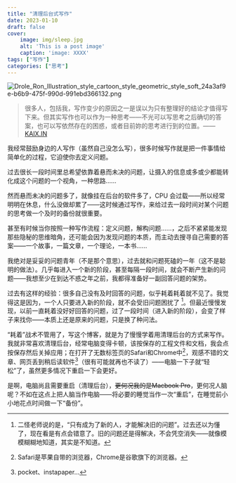 ```yaml
---
title: "清理后台式写作"
date: 2023-01-10
draft: false
cover:
    image: img/sleep.jpg
    alt: 'This is a post image'
    caption: 'image: XXXX'
tags: ["写作"]
categories: ["思考"]
---
```

![Drole_Ron_Illustration_style_cartoon_style_geometric_style_soft_24a3af9e-b6b9-475f-990d-991ebd366132.png](https://obsidian-dro-0203-1315001739.cos.ap-guangzhou.myqcloud.com/%E5%88%9D%E6%AD%A5%E5%9B%BE%E5%BA%8A/Pic/202301040001026.png)

> 很多人，包括我，写作变少的原因之一是误以为只有整理好的结论才值得写下来。但其实写作也可以作为一种思考——不光可以写思考之后确切的答案，也可以写依然存在的困惑，或者目前妳的思考进行到的位置。——[KAIX.IN](https://kaix.in/2023/0108-answer/)

我经常鼓励身边的人写作（虽然自己没怎么写），很多时候写作就是把一件事情给简单化的过程，它迫使你去定义问题。

过去很长一段时间里总希望依靠着悬而未决的问题，让摄入的信息或多或少都能转化成这个问题的一个视角，一种思路......

然而悬而未决的问题多了，就像挂在后台的软件多了，CPU 会过载——所以经常明明在休息，什么没做却累了——这时候通过写作，来给过去一段时间对某个问题的思考做一个及时的备份就很重要。

甚至有时候当你按照一种写作流程：定义问题，解构问题......，之后不紧紧能发现那些隐秘的思维暗角，还可能会因为发现问题的本质，而主动去搜寻自己需要的答案——一个故事，一篇文章，一个理论，一本书......

我绝对是妥妥的问题青年（不是那个意思），过去就和问题死磕的一年（这不是聪明的做法）。几乎每进入一个新的阶段，甚至每隔一段时间，就会不断产生新的问题——我想至少在到达不惑之年之前，我都得准备好一副回答问题的架势。

过去有这样的经验：很多自己没有及时回答的问题，似乎耗着耗着就不见了。我觉得这是因为，一个人只要进入新的阶段，就不会受旧问题困扰了 [^1]。但最近慢慢发现，以前一直耗着没好好回答的问题，过了一段时间（进入新的阶段），会变了样子来找你——本质上还是原来的问题，只是换了种问法。

“耗着”战术不管用了，写这个博客，就是为了慢慢学着用清理后台的方式来写作。我就非常喜欢清理后台，经常电脑变得卡顿，该按保存的工程文件和文档，我会点按保存然后关掉应用；在打开了无数标签页的Safari和Chrome中[^2]，观感不错的文章、网页丢到稍后读软件[^3]（很有可能就再也不读了）——电脑一下子就“轻松”了，虽然更多情况下重启一下会更好。

是啊，电脑尚且需要重启（清理后台），~~更何况我的是Macbook Pro~~，更何况人脑呢？不如在这点上把人脑当作电脑——将必要的睡觉当作一次“重启”，在睡觉前小小地花点时间做一下“备份”。





[^1]: 二怪老师说的是，“只有成为了新的人，才能解决旧的问题”。过去还以为懂了，现在看是有点会错意了。旧的问题还是得解决，不会凭空消失——就像模模糊糊地知道，其实是不知道。
[^2]: Safari是苹果自带的浏览器，Chrome是谷歌旗下的浏览器。
[^3]: pocket、instapaper...
